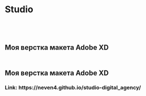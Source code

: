 <h1><strong>Studio</strong></h1><br>
<h2> <br>Моя верстка макета Adobe XD</h2>
<h2> <br>Моя верстка макета Adobe XD</h2>

<h3>Link: https://neven4.github.io/studio-digital_agency/</h3>
